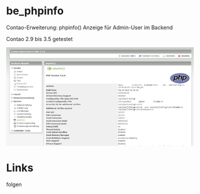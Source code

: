 # be_phpinfo
Contao-Erweiterung: phpinfo() Anzeige für Admin-User im Backend

Contao 2.9 bis 3.5 getestet




![](/assets/bephpinfo.JPG)

# Links
folgen
